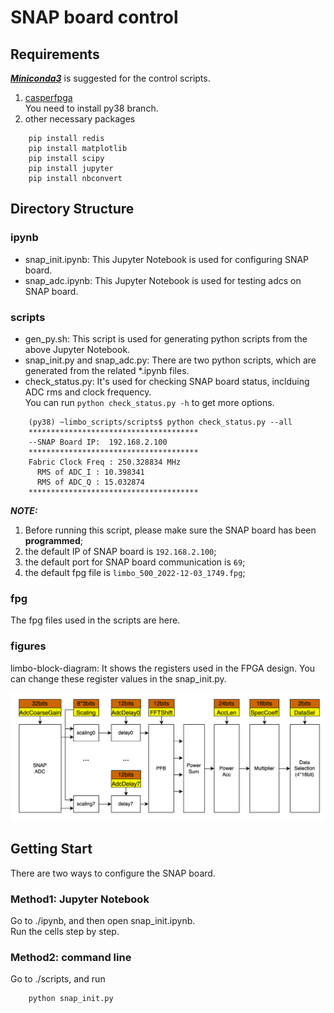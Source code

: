 # SNAP board control
## Requirements
***[Miniconda3](https://docs.conda.io/en/latest/miniconda.html)*** is suggested for the control scripts.
1. [casperfpga](https://github.com/casper-astro/casperfpga/tree/py38)  
    You need to install py38 branch.  
2. other necessary packages
```
    pip install redis
    pip install matplotlib
    pip install scipy
    pip install jupyter
    pip install nbconvert
```
## Directory Structure
### ipynb
* snap_init.ipynb: This Jupyter Notebook is used for configuring SNAP board.  
* snap_adc.ipynb: This Jupyter Notebook is used for testing adcs on SNAP board.  
### scripts
* gen_py.sh: This script is used for generating python scripts from the above Jupyter Notebook.  
* snap_init.py and snap_adc.py: There are two python scripts, which are generated from the related *.ipynb files.  
* check_status.py: It's used for checking SNAP board status, inclduing ADC rms and clock frequency.  
You can run `python check_status.py -h` to get more options.
```
    (py38) ~limbo_scripts/scripts$ python check_status.py --all
    **************************************
    --SNAP Board IP:  192.168.2.100
    **************************************
    Fabric Clock Freq : 250.328834 MHz
      RMS of ADC_I : 10.398341
      RMS of ADC_Q : 15.032874
    **************************************
```
***NOTE:***  
1. Before running this script, please make sure the SNAP board has been **programmed**;
2. the default IP of SNAP board is `192.168.2.100`; 
3. the default port for SNAP board communication is `69`;
4. the default fpg file is `limbo_500_2022-12-03_1749.fpg`;

### fpg
The fpg files used in the scripts are here.  
### figures
limbo-block-diagram: It shows the registers used in the FPGA design. You can change these register values in the snap_init.py.  
  
![figure](figures/limbo-block-diagram.png)
## Getting Start
There are two ways to configure the SNAP board.
### Method1: Jupyter Notebook   
Go to ./ipynb, and then open snap_init.ipynb.  
Run the cells step by step.
### Method2: command line  
Go to ./scripts, and run
```
    python snap_init.py
```
